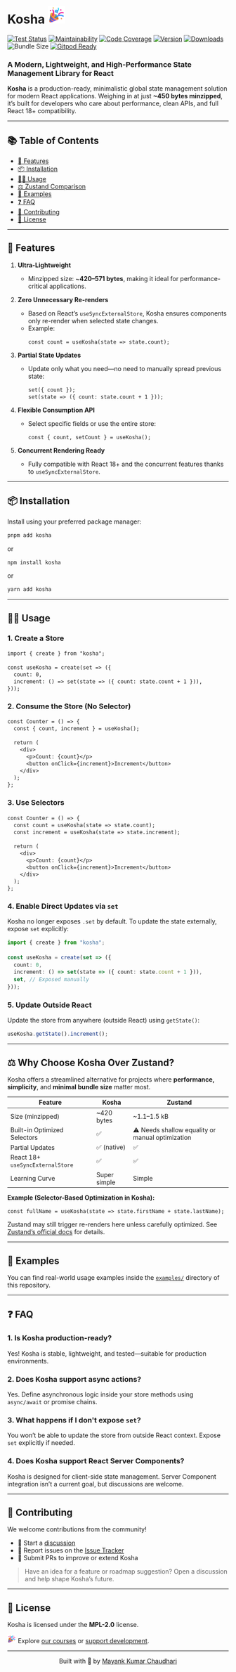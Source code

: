 # Kosha <img src="https://raw.githubusercontent.com/mayank1513/mayank1513/main/popper.png" style="height: 40px"/>

[![Test Status](https://github.com/react18-tools/kosha/actions/workflows/test.yml/badge.svg)](https://github.com/react18-tools/kosha/actions/workflows/test.yml)
[![Maintainability](https://api.codeclimate.com/v1/badges/55202c8c7bee2d7a95bd/maintainability)](https://codeclimate.com/github/react18-tools/kosha/maintainability)
[![Code Coverage](https://codecov.io/gh/react18-tools/kosha/graph/badge.svg)](https://codecov.io/gh/react18-tools/kosha)
[![Version](https://img.shields.io/npm/v/kosha.svg?colorB=green)](https://www.npmjs.com/package/kosha)
[![Downloads](https://img.jsdelivr.com/img.shields.io/npm/d18m/kosha.svg)](https://www.npmjs.com/package/kosha)
![Bundle Size](https://img.shields.io/bundlephobia/minzip/kosha)
[![Gitpod Ready](https://img.shields.io/badge/Gitpod-ready--to--code-blue?logo=gitpod)](https://gitpod.io/from-referrer/)

### **A Modern, Lightweight, and High-Performance State Management Library for React**

**Kosha** is a production-ready, minimalistic global state management solution for modern React applications. Weighing in at just **~450 bytes minzipped**, it’s built for developers who care about performance, clean APIs, and full React 18+ compatibility.

---

## 📚 Table of Contents

- [🚀 Features](#-features)
- [📦 Installation](#-installation)
- [🧑‍💻 Usage](#-usage)
- [⚖️ Zustand Comparison](#️-why-choose-kosha-over-zustand)
- [📁 Examples](#-examples)
- [❓ FAQ](#-faq)
- [🤝 Contributing](#-contributing)
- [📜 License](#-license)

---

## 🚀 Features

1. **Ultra-Lightweight**
   - Minzipped size: ~**420–571 bytes**, making it ideal for performance-critical applications.

2. **Zero Unnecessary Re-renders**
   - Based on React’s `useSyncExternalStore`, Kosha ensures components only re-render when selected state changes.
   - Example:
     ```tsx
     const count = useKosha(state => state.count);
     ```

3. **Partial State Updates**
   - Update only what you need—no need to manually spread previous state:
     ```tsx
     set({ count });
     set(state => ({ count: state.count + 1 }));
     ```

4. **Flexible Consumption API**
   - Select specific fields or use the entire store:
     ```tsx
     const { count, setCount } = useKosha();
     ```

5. **Concurrent Rendering Ready**
   - Fully compatible with React 18+ and the concurrent features thanks to `useSyncExternalStore`.

---

## 📦 Installation

Install using your preferred package manager:

```bash
pnpm add kosha
```

or

```bash
npm install kosha
```

or

```bash
yarn add kosha
```

---

## 🧑‍💻 Usage

### 1. Create a Store

```tsx
import { create } from "kosha";

const useKosha = create(set => ({
  count: 0,
  increment: () => set(state => ({ count: state.count + 1 })),
}));
```

### 2. Consume the Store (No Selector)

```tsx
const Counter = () => {
  const { count, increment } = useKosha();

  return (
    <div>
      <p>Count: {count}</p>
      <button onClick={increment}>Increment</button>
    </div>
  );
};
```

### 3. Use Selectors

```tsx
const Counter = () => {
  const count = useKosha(state => state.count);
  const increment = useKosha(state => state.increment);

  return (
    <div>
      <p>Count: {count}</p>
      <button onClick={increment}>Increment</button>
    </div>
  );
};
```

### 4. Enable Direct Updates via `set`

Kosha no longer exposes `.set` by default. To update the state externally, expose `set` explicitly:

```ts
import { create } from "kosha";

const useKosha = create(set => ({
  count: 0,
  increment: () => set(state => ({ count: state.count + 1 })),
  set, // Exposed manually
}));
```

### 5. Update Outside React

Update the store from anywhere (outside React) using `getState()`:

```ts
useKosha.getState().increment();
```

---

## ⚖️ Why Choose Kosha Over Zustand?

Kosha offers a streamlined alternative for projects where **performance, simplicity**, and **minimal bundle size** matter most.

| Feature                          | Kosha        | Zustand                                          |
| -------------------------------- | ------------ | ------------------------------------------------ |
| Size (minzipped)                 | \~420 bytes  | \~1.1–1.5 kB                                     |
| Built-in Optimized Selectors     | ✅            | ⚠️ Needs shallow equality or manual optimization |
| Partial Updates                  | ✅ (native)   | ✅                                                |
| React 18+ `useSyncExternalStore` | ✅            | ✅                                                |
| Learning Curve                   | Super simple | Simple                                           |

**Example (Selector-Based Optimization in Kosha):**

```tsx
const fullName = useKosha(state => state.firstName + state.lastName);
```

Zustand may still trigger re-renders here unless carefully optimized. See [Zustand’s official docs](https://github.com/pmndrs/zustand/blob/main/docs/guides/prevent-rerenders-with-use-shallow.md) for details.

---

## 📁 Examples

You can find real-world usage examples inside the [`examples/`](https://github.com/react18-tools/kosha/tree/main/examples) directory of this repository.

---

## ❓ FAQ

### 1. Is Kosha production-ready?

Yes! Kosha is stable, lightweight, and tested—suitable for production environments.

### 2. Does Kosha support async actions?

Yes. Define asynchronous logic inside your store methods using `async/await` or promise chains.

### 3. What happens if I don't expose `set`?

You won’t be able to update the store from outside React context. Expose `set` explicitly if needed.

### 4. Does Kosha support React Server Components?

Kosha is designed for client-side state management. Server Component integration isn’t a current goal, but discussions are welcome.

---

## 🤝 Contributing

We welcome contributions from the community!

* 💬 Start a [discussion](https://github.com/react18-tools/kosha/discussions)
* 🐛 Report issues on the [Issue Tracker](https://github.com/react18-tools/kosha/issues)
* 🧪 Submit PRs to improve or extend Kosha

> Have an idea for a feature or roadmap suggestion? Open a discussion and help shape Kosha’s future.

---

## 📜 License

Kosha is licensed under the **MPL-2.0** license.

<img src="https://raw.githubusercontent.com/mayank1513/mayank1513/main/popper.png" style="height: 20px"/> Explore [our courses](https://mayank-chaudhari.vercel.app/courses) or [support development](https://github.com/sponsors/mayank1513).

---

<p align="center" style="text-align:center">Built with 💖 by <a href="https://mayank-chaudhari.vercel.app" target="_blank">Mayank Kumar Chaudhari</a></p>
